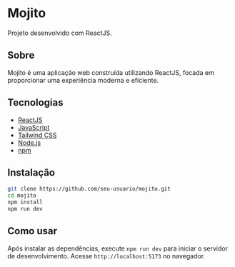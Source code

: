 # Mojito

Projeto desenvolvido com ReactJS.

## Sobre

Mojito é uma aplicação web construída utilizando ReactJS, focada em proporcionar uma experiência moderna e eficiente.

## Tecnologias

- [ReactJS](https://react.dev/)
- [JavaScript](https://developer.mozilla.org/pt-BR/docs/Web/JavaScript)
- [Tailwind CSS](https://tailwindcss.com/)
- [Node.js](https://nodejs.org/)
- [npm](https://www.npmjs.com/)

## Instalação

```bash
git clone https://github.com/seu-usuario/mojito.git
cd mojito
npm install
npm run dev
```

## Como usar

Após instalar as dependências, execute `npm run dev` para iniciar o servidor de desenvolvimento. Acesse `http://localhost:5173` no navegador.
